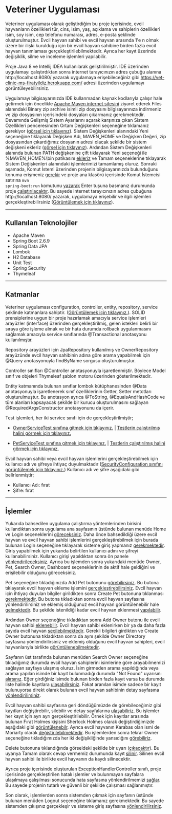 # Veteriner Uygulaması
 
Veteriner uygulaması olarak geliştirdiğim bu proje içerisinde, evcil hayvanların özellikleri tür, cins, isim, yaş, açıklama ve sahiplerin özellikleri isim, soy isim, cep telefonu numarası, adres, e-posta şeklinde oluşturulmuştur. Evcil hayvan sahibi ve evcil hayvan arasında 1'e n olmak üzere bir ilişki kurulduğu için bir evcil hayvan sahibine birden fazla evcil hayvan tanımlaması gerçekleştirilebilmektedir. Ayrıca her kayıt üzerinde değişiklik, silme ve inceleme işlemleri yapılabilir.

Proje Java 8 ve Intellij IDEA kullanılarak geliştirilmiştir. IDE üzerinden uygulamayı çalıştırdıktan sonra internet tarayıcınızın adres çubuğu alanına http://localhost:8080/ yazarak uygulamaya erişebileceğiniz gibi https://vet-clinic-ms-firatyildiz.herokuapp.com/ adresi üzerinden uygulamayı görüntüleyebilirsiniz.

Uygulamayı bilgisayarınızda IDE kullanmadan kaynak kodlarıyla çalışır hale getirmek için öncelikle <a href="https://maven.apache.org/download.cgi">Apache Maven internet sitesini</a> ziyaret ederek Files alanındaki Binary zip archive isimli zip dosyasını bilgisayarınıza indirmeniz ve zip dosyasının içerisindeki dosyaları çıkarmanız gerekmektedir. Devamında Gelişmiş Sistem Ayarlarını açarak karşınıza çıkan Sistem Özellikleri penceresinden Ortam Değişkenleri seçeneğine tıklamanız gerekiyor (<a href="https://raw.githubusercontent.com/frtyildiz/VeterinaryClinicManagementSystem/main/images/1.png">görsel için tıklayınız</a>). Sistem Değişkenleri alanındaki Yeni seçeneğine tıklayarak Değişken Adı, MAVEN_HOME ve Değişken Değeri, zip dosyasından çıkardığımız dosyanın adresi olacak şekilde bir sistem değişkeni ekleriz (<a href="https://raw.githubusercontent.com/frtyildiz/VeterinaryClinicManagementSystem/main/images/2.png">görsel için tıklayınız</a>). Ardından Sistem Değişkenleri alanında bulunan PATH değişkenine çift tıklayarak Yeni seçeneği ile %MAVEN_HOME%\bin patikasını <a href="https://raw.githubusercontent.com/frtyildiz/VeterinaryClinicManagementSystem/main/images/3.png">ekleriz</a> ve Tamam seçeneklerine tıklayarak Sistem Değişkenleri alanındaki işlemlerimizi tamamlamış oluruz. Sonraki aşamada, Komut İstemi üzerinden projenin bilgisayarınızda bulunduğunu konuma erişmeniz <a href="https://raw.githubusercontent.com/frtyildiz/VeterinaryClinicManagementSystem/main/images/4.png">gerekir</a> ve proje ana klasörü içerisinde Komut İstemcisi satırına <code>mvn spring-boot:run</code> 
komutunu <a href="https://raw.githubusercontent.com/frtyildiz/VeterinaryClinicManagementSystem/main/images/5.png">yazarak</a> Enter tuşuna basmanız durumunda proje <a href="https://raw.githubusercontent.com/frtyildiz/VeterinaryClinicManagementSystem/main/images/6.png">çalıştırılacaktır</a>. Bu sayede internet tarayıcınızın adres çubuğuna http://localhost:8080/ yazarak, uygulamaya erişebilir ve ilgili işlemleri gerçekleştirebilirsiniz (<a href="https://raw.githubusercontent.com/frtyildiz/VeterinaryClinicManagementSystem/main/images/Home.png">Görüntülemek için tıklayınız</a>).

-----
## Kullanılan Teknolojiler
* Apache Maven
* Spring Boot 2.6.9
* Spring Data JPA
* Lombok
* H2 Database
* Unit Test
* Spring Security
* Thymeleaf
-----
## Katmanlar
Veteriner uygulaması configuration, controller, entity, repository, service şeklinde katmanlara sahiptir. (<a href="https://raw.githubusercontent.com/frtyildiz/VeterinaryClinicManagementSystem/main/images/KatmanlarDetayl%C4%B1.png">Görüntülemek için tıklayınız.</a>). SOLID prensiplerine uygun bir proje hazırlamak amacıyla service işlemleri arayüzler (interface) üzerinden gerçekleştirilmiş, gelen istekleri belirli bir sıraya göre işleme almak ve bir hata durumda rollback uygulanmasını sağlamak amacıyla service sınıflarında @Transactional anotasyonu kullanılmıştır. 

Repository arayüzleri için JpaRepository kullanılmış ve OwnerRepository arayüzünde evcil hayvan sahibinin adına göre arama yapabilmek için @Query anotasyonuyla findByName sorgusu oluşturulmuştur.

Controller sınıfları @Controller anotasyonuyla işaretlenmiştir. Böylece Model sınıf ve objeleri Thymeleaf şablon motoru üzerinden gösterilmektedir.

Entity katmanında bulunan sınıflar lombok kütüphanesinden @Data anotasyonuyla işaretlenerek sınıf özelliklerinin Getter, Setter metotları oluşturulmuştur. Bu anotasyon ayrıca @ToString, @EqualsAndHashCode ve tüm alanları kapsayacak şekilde bir kurucu oluşturulmasını sağlayan @RequiredArgsConstructor anotasyonunu da içerir.

Test işlemleri, her iki service sınıfı için de gerçekleştirilmiştir;
- <a href="https://github.com/frtyildiz/VeterinaryClinicManagementSystem/blob/main/VetClinicManagementSystem/src/test/java/com/firatyildiz/VetClinicManagementSystem/service/OwnerServiceTest.java">OwnerServiceTest sınıfına gitmek için tıklayınız.</a> | <a href="https://raw.githubusercontent.com/frtyildiz/VeterinaryClinicManagementSystem/main/images/OwnerServiceTestResult.png">Testlerin çalıştırılmış halini görmek için tıklayınız.</a>

- <a href="https://github.com/frtyildiz/VeterinaryClinicManagementSystem/blob/main/VetClinicManagementSystem/src/test/java/com/firatyildiz/VetClinicManagementSystem/service/PetServiceTest.java">PetServiceTest sınıfına gitmek için tıklayınız.</a> | <a href="https://raw.githubusercontent.com/frtyildiz/VeterinaryClinicManagementSystem/main/images/PetServiceTestResult.png">Testlerin çalıştırılmış halini görmek için tıklayınız.</a>

Evcil hayvan sahibi veya evcil hayvan işlemlerini gerçekleştirebilmek için kullanıcı adı ve şifreye ihtiyaç duyulmaktadır (<a href="https://github.com/frtyildiz/VeterinaryClinicManagementSystem/blob/main/VetClinicManagementSystem/src/main/java/com/firatyildiz/VetClinicManagementSystem/configuration/SecurityConfiguration.java">SecurityConfiguration sınıfını görüntülemek için tıklayınız.</a>)
Kullanıcı adı ve şifre aşağıdaki gibi belirlenmiştir;
- Kullanıcı Adı: fırat
- Şifre: fırat
-----
## İşlemler

Yukarıda bahsedilen uygulama çalıştırma yöntemlerinden birisini kullandıktan sonra uygulama ana sayfasının üstünde bulunan menüde Home ve Login seçeneklerini <a href="https://raw.githubusercontent.com/frtyildiz/VeterinaryClinicManagementSystem/main/images/Home.png">göreceksiniz</a>. Daha önce bahsedildiği üzere evcil hayvan ve evcil hayvan sahibi işlemlerini gerçekleştirebilmek için burada bulunan Login seçeneğine tıklayarak sisteme giriş yapmanız <a href="https://raw.githubusercontent.com/frtyildiz/VeterinaryClinicManagementSystem/main/images/Login.png">gerekmektedir</a>. 
Giriş yapabilmek için yukarıda belirtilen kullanıcı adını ve şifreyi kullanabilirsiniz. Kullanıcı girişi yapıldıktan sonra ön panele <a href="https://raw.githubusercontent.com/frtyildiz/VeterinaryClinicManagementSystem/main/images/Dashboard.png">yönlendirileceksiniz</a>. Ayrıca bu işlemden sonra yukarıdaki menüde Owner, Pet, Search Owner, Dashboard seçeneklerinin de aktif hale geldiğini ve erişilebilir olduğunu göreceksiniz.

Pet seçeneğine tıkladığınızda Add Pet butonunu <a href="https://raw.githubusercontent.com/frtyildiz/VeterinaryClinicManagementSystem/main/images/PetDirectory.png">görebilirsiniz</a>. Bu butona tıklayarak evcil hayvan ekleme işlemini <a href="https://raw.githubusercontent.com/frtyildiz/VeterinaryClinicManagementSystem/main/images/AddPet.png">gerçekleştirebilirsiniz</a>. Evcil hayvan için ihtiyaç duyulan bilgiler girildikten sonra Create Pet butonuna tıklanması <a href="https://raw.githubusercontent.com/frtyildiz/VeterinaryClinicManagementSystem/main/images/AddPet2.png">gerekmektedir</a>. Bu butona tıkladıktan sonra evcil hayvan sayfasına yönlendirilirsiniz ve eklemiş olduğunuz evcil hayvan görüntülenebilir hale <a href="https://raw.githubusercontent.com/frtyildiz/VeterinaryClinicManagementSystem/main/images/PetDirectory2.png">gelmektedir</a>. Bu şekilde istenildiği kadar evcil hayvan eklenmesi <a href="https://raw.githubusercontent.com/frtyildiz/VeterinaryClinicManagementSystem/main/images/PetDirectory3.png">yapılabilir</a>.

Ardından Owner seçeneğine tıkladıktan sonra Add Owner butonu ile evcil hayvan sahibi <a href="https://raw.githubusercontent.com/frtyildiz/VeterinaryClinicManagementSystem/main/images/OwnerDirectory.png">eklenebilir</a>. Evcil hayvan sahibi eklenirken bir ya da daha fazla sayıda evcil hayvan <a href="https://raw.githubusercontent.com/frtyildiz/VeterinaryClinicManagementSystem/main/images/AddOwner2.png">seçilebilmektedir</a>. Gerekli bilgileri girdikten ve Create Owner butonuna tıkladıktan sonra da aynı şekilde Owner Directory sayfasına yönlendirilirsiniz ve eklemiş olduğunu evcil hayvan sahipleri, evcil hayvanlarıyla birlikte <a href="https://raw.githubusercontent.com/frtyildiz/VeterinaryClinicManagementSystem/main/images/OwnerDirectory3.png">görüntülenebilmektedir</a>. 

Sayfanın üst tarafında bulunan menüden Search Owner seçeneğine tıkladığımız durumda evcil hayvan sahiplerini isimlerine göre arayabilmemizi sağlayan sayfaya ulaşmış oluruz. İsim girmeden arama yapıldığında veya arama yapılan isimde bir kayıt bulunmadığı durumda "Not Found" uyarısını <a href="https://raw.githubusercontent.com/frtyildiz/VeterinaryClinicManagementSystem/main/images/SearchNotFound.png">alırsınız</a>. Eğer girdiğiniz isimde bulunan birden fazla kayıt varsa bu durumda liste halinde kayıtlara <a href="https://raw.githubusercontent.com/frtyildiz/VeterinaryClinicManagementSystem/main/images/SearchList.png">ulaşabilirsiniz</a>. Fakat aranılan isimde sadece bir kayıt bulunuyorsa direkt olarak bulunan evcil hayvan sahibinin detay sayfasına <a href="https://raw.githubusercontent.com/frtyildiz/VeterinaryClinicManagementSystem/main/images/SearchDetail.png">yönlendirilirsiniz</a>. 

Evcil hayvan sahibi sayfasına geri döndüğümüzde de görebileceğimiz gibi kayıtları değiştirebilir, silebilir ve detay sayfalarına <a href="https://raw.githubusercontent.com/frtyildiz/VeterinaryClinicManagementSystem/main/images/OwnerDirectory3.png">ulaşabiliriz</a>. Bu işlemler her kayıt için ayrı ayrı gerçekleştirilebilir. Örnek için kayıtlar arasında bulunan Fırat Holmes kişisini Sherlock Holmes olarak değiştirdiğimizde aşağıdaki gibi <a href="https://raw.githubusercontent.com/frtyildiz/VeterinaryClinicManagementSystem/main/images/UpdateOwner.png">görüntülenebilr</a>. Ayrıca evcil hayvanın Karabas olan ismi de Moriarty olarak <a href="https://raw.githubusercontent.com/frtyildiz/VeterinaryClinicManagementSystem/main/images/UpdatePet.png">değiştirilebilmektedir</a>. Bu işlemlerden sonra tekrar Owner seçeneğine tıkladığımızda her iki değişikliğinde yansıdığını <a href="https://raw.githubusercontent.com/frtyildiz/VeterinaryClinicManagementSystem/main/images/UpdatePetAndDog.png">görebiliriz</a>. 

Delete butonuna tıklandığında görseldeki şekilde bir uyarı (<a href="https://raw.githubusercontent.com/frtyildiz/VeterinaryClinicManagementSystem/main/images/DeleteMessage.png">çıkacaktır</a>). Bu uyarıya Tamam olarak cevap vermemiz durumunda kayıt <a href="https://raw.githubusercontent.com/frtyildiz/VeterinaryClinicManagementSystem/main/images/Delete.png">silinir</a>. Silinen evcil hayvan sahibi ile birlikte evcil hayvanın da kaydı silinecektir.

Ayrıca proje içerisinde oluşturulan ExceptionHandlerController sınıfı, proje içerisinde gerçekleştirilen hatalı işlemler ve bulunmayan sayfalara ulaşılmaya çalışılması sonucunda hata sayfasına yönlendirilmemizi <a href="https://raw.githubusercontent.com/frtyildiz/VeterinaryClinicManagementSystem/main/images/ErrorPage.png">sağlar</a>. Bu sayede projenin tutarlı ve güvenli bir şekilde çalışması sağlanmıştır.

Son olarak, işlemlerden sonra sistemden çıkmak için sayfanın üstünde bulunan menüden Logout seçeneğine tıklamanız gerekmektedir. Bu sayede sistemden çıkışınız gerçekleşir ve sisteme giriş sayfasına <a href="https://raw.githubusercontent.com/frtyildiz/VeterinaryClinicManagementSystem/main/images/LogOut.png">yönlendirilirsiniz</a>.

